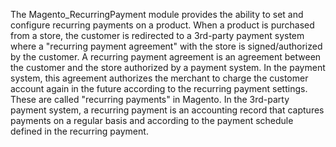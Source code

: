 The Magento_RecurringPayment module provides the ability to set and configure recurring payments on a product.
When a product is purchased from a store, the customer is redirected to a 3rd-party payment system where a "recurring payment agreement" with the store is signed/authorized by the customer.
A recurring payment agreement is an agreement between the customer and the store authorized by a payment system. In the payment system, this agreement authorizes the merchant to charge the customer account again in the future according to the recurring payment settings. These are called "recurring payments" in Magento. In the 3rd-party payment system, a recurring payment is an accounting record that captures payments on a regular basis and according to the payment schedule defined in the recurring payment.
